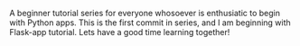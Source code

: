 A beginner tutorial series for everyone whosoever is enthusiatic to begin with Python apps.
This is the first commit in series, and I am beginning with Flask-app tutorial.
Lets have a good time learning together!

